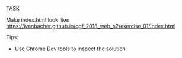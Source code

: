 TASK

Make index.html look like: https://ivanbacher.github.io/cgf_2018_web_s2/exercise_01/index.html


Tips:
 - Use Chrome Dev tools to inspect the solution